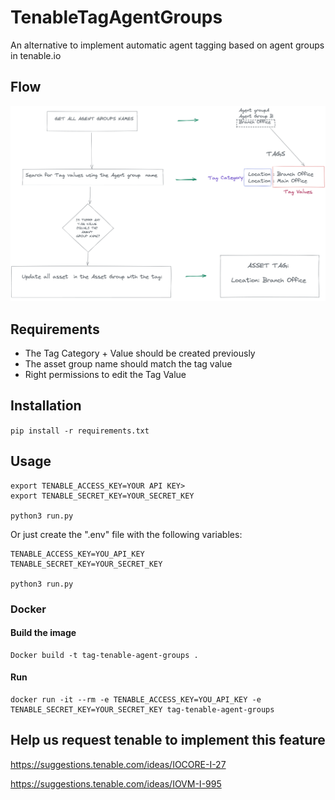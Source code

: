 # TenableTagAgentGroups

An alternative to implement automatic agent tagging  based on agent groups in tenable.io

## Flow

![Application Flow](flow.png)

## Requirements


- The Tag Category + Value should be created previously
- The asset group name should match the tag value
- Right permissions to edit the Tag Value


## Installation

`pip install -r requirements.txt`

## Usage

```
export TENABLE_ACCESS_KEY=YOUR API KEY>
export TENABLE_SECRET_KEY=YOUR_SECRET_KEY

python3 run.py
```

Or just create the ".env" file with the following variables:


```
TENABLE_ACCESS_KEY=YOU_API_KEY
TENABLE_SECRET_KEY=YOUR_SECRET_KEY

python3 run.py
```

### Docker

#### Build the image

```
Docker build -t tag-tenable-agent-groups .
```
#### Run

```
docker run -it --rm -e TENABLE_ACCESS_KEY=YOU_API_KEY -e TENABLE_SECRET_KEY=YOUR_SECRET_KEY tag-tenable-agent-groups
```

## Help us request tenable to implement this feature

https://suggestions.tenable.com/ideas/IOCORE-I-27

https://suggestions.tenable.com/ideas/IOVM-I-995

